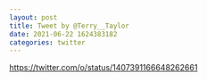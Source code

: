 ```yaml
--- 
layout: post 
title: Tweet by @Terry__Taylor 
date: 2021-06-22 1624383182 
categories: twitter 
--- 
```

https://twitter.com/o/status/1407391166648262661